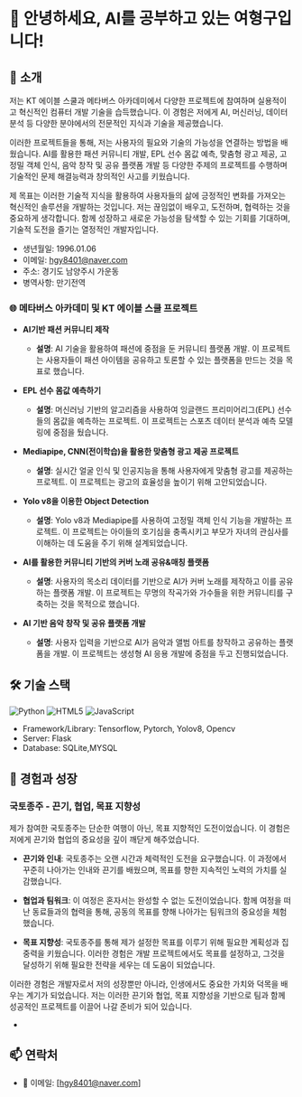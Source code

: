 # 👋 안녕하세요, AI를 공부하고 있는 여형구입니다!

## 🌟 소개
저는 KT 에이블 스쿨과 메타버스 아카데미에서 다양한 프로젝트에 참여하며 실용적이고 혁신적인 컴퓨터 개발 기술을 습득했습니다. 이 경험은 저에게 AI, 머신러닝, 데이터 분석 등 다양한 분야에서의 전문적인 지식과 기술을 제공했습니다.

이러한 프로젝트들을 통해, 저는 사용자의 필요와 기술의 가능성을 연결하는 방법을 배웠습니다. AI를 활용한 패션 커뮤니티 개발, EPL 선수 몸값 예측, 맞춤형 광고 제공, 고정밀 객체 인식, 음악 창작 및 공유 플랫폼 개발 등 다양한 주제의 프로젝트를 수행하며 기술적인 문제 해결능력과 창의적인 사고를 키웠습니다.

제 목표는 이러한 기술적 지식을 활용하여 사용자들의 삶에 긍정적인 변화를 가져오는 혁신적인 솔루션을 개발하는 것입니다. 저는 끊임없이 배우고, 도전하며, 협력하는 것을 중요하게 생각합니다. 함께 성장하고 새로운 가능성을 탐색할 수 있는 기회를 기대하며, 기술적 도전을 즐기는 열정적인 개발자입니다.


- 생년월일: 1996.01.06
- 이메일: hgy8401@naver.com
- 주소: 경기도 남양주시 가운동
- 병역사항: 만기전역

### 🌐 메타버스 아카데미 및 KT 에이블 스쿨 프로젝트
- **AI기반 패션 커뮤니티 제작**
  - **설명**: AI 기술을 활용하여 패션에 중점을 둔 커뮤니티 플랫폼 개발. 이 프로젝트는 사용자들이 패션 아이템을 공유하고 토론할 수 있는 플랫폼을 만드는 것을 목표로 했습니다.

- **EPL 선수 몸값 예측하기**
  - **설명**: 머신러닝 기반의 알고리즘을 사용하여 잉글랜드 프리미어리그(EPL) 선수들의 몸값을 예측하는 프로젝트. 이 프로젝트는 스포츠 데이터 분석과 예측 모델링에 중점을 뒀습니다.

- **Mediapipe, CNN(전이학습)을 활용한 맞춤형 광고 제공 프로젝트**
  - **설명**: 실시간 얼굴 인식 및 인공지능을 통해 사용자에게 맞춤형 광고를 제공하는 프로젝트. 이 프로젝트는 광고의 효율성을 높이기 위해 고안되었습니다.

- **Yolo v8을 이용한 Object Detection**
  - **설명**: Yolo v8과 Mediapipe를 사용하여 고정밀 객체 인식 기능을 개발하는 프로젝트. 이 프로젝트는 아이들의 호기심을 충족시키고 부모가 자녀의 관심사를 이해하는 데 도움을 주기 위해 설계되었습니다.

- **AI를 활용한 커뮤니티 기반의 커버 노래 공유&매칭 플랫폼**
  - **설명**: 사용자의 목소리 데이터를 기반으로 AI가 커버 노래를 제작하고 이를 공유하는 플랫폼 개발. 이 프로젝트는 무명의 작곡가와 가수들을 위한 커뮤니티를 구축하는 것을 목적으로 했습니다.

- **AI 기반 음악 창작 및 공유 플랫폼 개발**
  - **설명**: 사용자 입력을 기반으로 AI가 음악과 앨범 아트를 창작하고 공유하는 플랫폼을 개발. 이 프로젝트는 생성형 AI 응용 개발에 중점을 두고 진행되었습니다.



## 🛠 기술 스택
![Python](https://img.shields.io/badge/-Python-black?style=flat-square&logo=python)
![HTML5](https://img.shields.io/badge/-HTML5-black?style=flat-square&logo=html5)
![JavaScript](https://img.shields.io/badge/-JavaScript-black?style=flat-square&logo=javascript)
- Framework/Library: Tensorflow, Pytorch, Yolov8, Opencv
- Server: Flask
- Database: SQLite,MYSQL

## 🌱 경험과 성장
### 국토종주 - 끈기, 협업, 목표 지향성
제가 참여한 국토종주는 단순한 여행이 아닌, 목표 지향적인 도전이었습니다. 이 경험은 저에게 끈기와 협업의 중요성을 깊이 깨닫게 해주었습니다.

- **끈기와 인내**: 국토종주는 오랜 시간과 체력적인 도전을 요구했습니다. 이 과정에서 꾸준히 나아가는 인내와 끈기를 배웠으며, 목표를 향한 지속적인 노력의 가치를 실감했습니다.

- **협업과 팀워크**: 이 여정은 혼자서는 완성할 수 없는 도전이었습니다. 함께 여정을 떠난 동료들과의 협력을 통해, 공동의 목표를 향해 나아가는 팀워크의 중요성을 체험했습니다.

- **목표 지향성**: 국토종주를 통해 제가 설정한 목표를 이루기 위해 필요한 계획성과 집중력을 키웠습니다. 이러한 경험은 개발 프로젝트에서도 목표를 설정하고, 그것을 달성하기 위해 필요한 전략을 세우는 데 도움이 되었습니다.

이러한 경험은 개발자로서 저의 성장뿐만 아니라, 인생에서도 중요한 가치와 덕목을 배우는 계기가 되었습니다. 저는 이러한 끈기와 협업, 목표 지향성을 기반으로 팀과 함께 성공적인 프로젝트를 이끌어 나갈 준비가 되어 있습니다.


- 
## 📫 연락처
- 📧 이메일: [hgy8401@naver.com]
